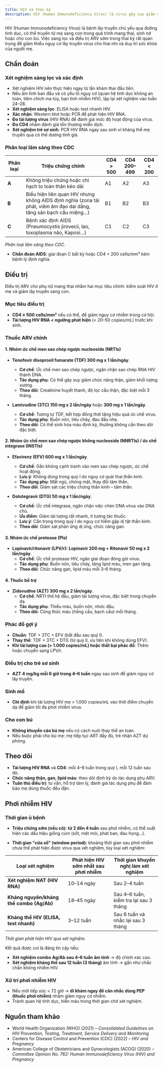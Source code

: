 ```yaml
---
title: HIV và thai kỳ
description: HIV (Human Immunodeficiency Virus) là virus gây suy giảm miễn dịch, có thể lây truyền từ mẹ sang con qua nhau thai, khi sinh hoặc cho con bú. Sàng lọc và điều trị ARV sớm trong thai kỳ giúp giảm nguy cơ lây truyền xuống dưới 1%, duy trì sức khỏe mẹ và phòng ngừa nhiễm trùng cơ hội.
---
```


HIV (Human Immunodeficiency Virus) là bệnh lây truyền chủ yếu qua đường tình dục, có thể truyền từ mẹ sang con trong quá trình mang thai, sinh nở hoặc cho con bú. Việc sàng lọc và điều trị ARV sớm trong thai kỳ rất quan trọng để giảm thiểu nguy cơ lây truyền virus cho thai nhi và duy trì sức khỏe của người mẹ.

## Chẩn đoán

### Xét nghiệm sàng lọc và xác định

- Xét nghiệm HIV nên thực hiện ngay từ lần khám thai đầu tiên.  
- Nếu âm tính ban đầu và có yếu tố nguy cơ (quan hệ tình dục không an toàn, tiêm chích ma túy, bạn tình nhiễm HIV), lặp lại xét nghiệm vào tuần 24–28.  
- **Xét nghiệm sàng lọc**: ELISA hoặc test nhanh HIV.  
- **Xác nhận**: Western blot hoặc PCR để phát hiện HIV RNA.  
- **Đo tải lượng virus** (HIV RNA) để đánh giá mức độ hoạt động của virus.  
- **Đo CD4** nhằm đánh giá tổn thương miễn dịch.  
- **Xét nghiệm trẻ sơ sinh**: PCR HIV RNA ngay sau sinh vì kháng thể mẹ truyền qua có thể dương tính giả.  

### Phân loại lâm sàng theo CDC

| Phân loại | Triệu chứng chính                                                         | CD4 > 500 | CD4 200–499 | CD4 < 200 |
|-----------|----------------------------------------------------------------------------|-----------|-------------|-----------|
| **A**     | Không triệu chứng hoặc chỉ hạch to toàn thân kéo dài                       | A1        | A2          | A3        |
| **B**     | Biểu hiện liên quan HIV nhưng không AIDS định nghĩa (zona tái phát, viêm âm đạo dai dẳng, tăng sản bạch cầu miệng…) | B1        | B2          | B3        |
| **C**     | Bệnh xác định AIDS (Pneumocystis jirovecii, lao, toxoplasma não, Kaposi…) | C1        | C2          | C3        |

_Phân loại lâm sàng theo CDC._

- **Chẩn đoán AIDS**: giai đoạn C bất kỳ hoặc CD4 < 200 cells/mm³ kèm bệnh lý định nghĩa.

## Điều trị

Điều trị ARV cho phụ nữ mang thai nhằm hai mục tiêu chính: kiểm soát HIV ở mẹ và giảm lây truyền sang con.

### Mục tiêu điều trị

- **CD4 ≥ 500 cells/mm³** nếu có thể, để giảm nguy cơ nhiễm trùng cơ hội.  
- **Tải lượng HIV RNA < ngưỡng phát hiện** (< 20–50 copies/mL) trước khi sinh.

### Thuốc ARV chính

#### 1. Nhóm ức chế men sao chép ngược nucleoside (NRTIs)

- **Tenofovir disoproxil fumarate (TDF) 300 mg x 1 lần/ngày**.  
  - **Cơ chế**: Ức chế men sao chép ngược, ngăn chặn sao chép RNA HIV thành DNA.  
  - **Tác dụng phụ**: Có thể gây suy giảm chức năng thận, giảm khối lượng xương.  
  - **Theo dõi**: Creatinine huyết thanh, độ lọc cầu thận, đặc biệt mỗi 3 tháng.

- **Lamivudine (3TC) 150 mg x 2 lần/ngày** hoặc **300 mg x 1 lần/ngày**.  
  - **Cơ chế**: Tương tự TDF, kết hợp đồng thời tăng hiệu quả ức chế virus.  
  - **Tác dụng phụ**: Buồn nôn, tiêu chảy, đau đầu nhẹ.  
  - **Theo dõi**: Có thể sinh hóa máu định kỳ, thường không cần theo dõi đặc biệt.

#### 2. Nhóm ức chế men sao chép ngược không nucleoside (NNRTIs) / ức chế integrase (INSTIs)

- **Efavirenz (EFV) 600 mg x 1 lần/ngày**.  
  - **Cơ chế**: Gắn không cạnh tranh vào men sao chép ngược, ức chế hoạt động.  
  - **Lưu ý**: Không dùng trong quý I do nguy cơ quái thai thần kinh.  
  - **Tác dụng phụ**: Mất ngủ, chóng mặt, thay đổi tâm thần.  
  - **Theo dõi**: Giám sát các triệu chứng thần kinh – tâm thần.

- **Dolutegravir (DTG) 50 mg x 1 lần/ngày**.  
  - **Cơ chế**: Ức chế integrase, ngăn chặn việc chèn DNA virus vào DNA chủ.  
  - **Ưu điểm**: Giảm tải lượng rất nhanh, ít tương tác thuốc.  
  - **Lưu ý**: Cẩn trọng trong quý I do nguy cơ hiếm gặp dị tật thần kinh.  
  - **Theo dõi**: Giám sát phản ứng dị ứng, chức năng gan.

#### 3. Nhóm ức chế protease (PIs)

- **Lopinavir/ritonavir (LPV/r): Lopinavir 200 mg + Ritonavir 50 mg x 2 lần/ngày**.  
  - **Cơ chế**: Ức chế protease HIV, ngăn giai đoạn đóng gói virus.  
  - **Tác dụng phụ**: Buồn nôn, tiêu chảy, tăng lipid máu, men gan tăng.  
  - **Theo dõi**: Chức năng gan, lipid máu mỗi 3–6 tháng.

#### 4. Thuốc bổ trợ

- **Zidovudine (AZT) 300 mg x 2 lần/ngày**.  
  - **Cơ chế**: NRTI thế hệ đầu, giảm tải lượng virus, đặc biệt trong chuyển dạ.  
  - **Tác dụng phụ**: Thiếu máu, buồn nôn, nhức đầu.  
  - **Theo dõi**: Công thức máu (hồng cầu, bạch cầu) mỗi tháng.

### Phác đồ gợi ý

- **Chuẩn**: TDF + 3TC + EFV (bắt đầu sau quý I).  
- **Thay thế**: TDF + 3TC + DTG (từ quý II, ưu tiên khi không dùng EFV).  
- **Khi tải lượng cao (> 1.000 copies/mL) hoặc thất bại phác đồ**: Thêm hoặc chuyển sang LPV/r.  

### Điều trị cho trẻ sơ sinh

- **AZT 4 mg/kg mỗi 6 giờ trong 4–6 tuần** ngay sau sinh để giảm nguy cơ lây truyền.

### Sinh mổ

- **Chỉ định** khi tải lượng HIV mẹ > 1.000 copies/mL vào thời điểm chuyển dạ để giảm tối đa phơi nhiễm virus.

### Cho con bú

- **Không khuyến cáo bú mẹ** nếu có cách nuôi thay thế an toàn.  
- Nếu buộc phải cho bú mẹ: mẹ tiếp tục ART đầy đủ, trẻ nhận AZT dự phòng.

## Theo dõi

- **Tải lượng HIV RNA** và **CD4**: mỗi 4–8 tuần trong quý I, mỗi 12 tuần sau đó.  
- **Chức năng thận, gan, lipid máu**: theo dõi định kỳ do tác dụng phụ ARV.  
- **Tuân thủ điều trị**: tư vấn, hỗ trợ tâm lý, đánh giá tác dụng phụ để đảm bảo mẹ dùng thuốc đều đặn.

## Phơi nhiễm HIV

### Thời gian ủ bệnh

- **Triệu chứng sớm (nếu có):** **từ 2 đến 4 tuần** sau phơi nhiễm, có thể xuất hiện các dấu hiệu giống cúm (sốt, mệt mỏi, phát ban, đau họng…).

- **Thời gian "cửa sổ" (window period):** khoảng thời gian sau phơi nhiễm chưa thể phát hiện được virus qua xét nghiệm, tùy loại xét nghiệm:

| Loại xét nghiệm                          | Phát hiện HIV sớm nhất sau phơi nhiễm | Thời gian khuyến nghị làm xét nghiệm   |
| ---------------------------------------- | ------------------------------------- | -------------------------------------- |
| **Xét nghiệm NAT (HIV RNA)**             | 10–14 ngày                            | Sau 2–4 tuần                           |
| **Kháng nguyên/kháng thể combo (Ag/Ab)** | 18–45 ngày                            | Sau 4–6 tuần, kiểm tra lại sau 3 tháng |
| **Kháng thể HIV (ELISA, test nhanh)**    | 3–12 tuần                             | Sau 6 tuần và nhắc lại sau 3 tháng     |

_Thời gian phát hiện HIV qua xét nghiệm._

Kết quả được coi là đáng tin cậy nếu:
- **Xét nghiệm combo Ag/Ab sau 4–6 tuần âm tính** → độ chính xác cao.
- **Xét nghiệm kháng thể sau 12 tuần (3 tháng)** âm tính → gần như chắc chắn không nhiễm HIV.

### Xử trí phơi nhiễm HIV

- Nếu mới tiếp xúc < 72 giờ → **đi khám ngay để cân nhắc dùng PEP (thuốc phơi nhiễm)** nhằm giảm nguy cơ nhiễm.
- Tránh quan hệ tình dục, hiến máu trong thời gian chờ xét nghiệm.

## Nguồn tham khảo

- World Health Organization (WHO) (2021) – _Consolidated Guidelines on HIV Prevention, Testing, Treatment, Service Delivery and Monitoring_  
- Centers for Disease Control and Prevention (CDC) (2022) – _HIV and Pregnancy_  
- American College of Obstetricians and Gynecologists (ACOG) (2020) – _Committee Opinion No. 762: Human Immunodeficiency Virus (HIV) and Pregnancy_  
